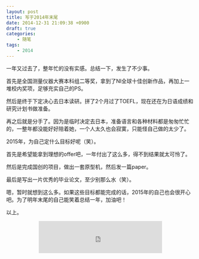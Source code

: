 ```yaml
---
layout: post
title: 写于2014年末尾
date: 2014-12-31 21:09:38 +0900
draft: true
categories:
    - 随笔
tags:
    - 2014
---
```


一年又过去了，整年忙的没有实感。总结一下，发生了不少事。

首先是全国测量仪器大赛本科组二等奖，拿到了NI全球十佳创新作品，再加上一堆校内奖项，足够充实自己的PS。

然后是终于下定决心去日本读研。拼了2个月过了TOEFL，现在还在为日语成绩和研究计划书做准备。

再之后就是分手了。因为是临时决定去日本，准备语言和各种材料都是匆匆忙忙的，一整年都没能好好陪着她，一个人太久也会寂寞，只能怪自己做的太少了。

2015年，为自己定什么目标好呢（笑）。

首先是希望能拿到理想的offer吧，一年付出了这么多，得不到结果就太可怜了。

然后是完成国创的项目，做出一套原型机，然后发一篇paper。

最后是写出一片优秀的毕业论文，至少别那么水（笑）。

嗯，暂时就想到这么多。如果这些目标都能完成的话，2015年的自己也会很开心吧。为了明年末尾的自己能笑着总结一年，加油吧！

以上。

<center><iframe frameborder="no" border="0" marginwidth="0" marginheight="0" width="330" height="86" src="http://music.163.com/outchain/player?type=2&id=461152&auto=1&height=66"></iframe></center>
